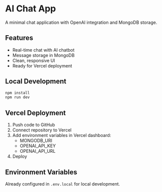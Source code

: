 # AI Chat App

A minimal chat application with OpenAI integration and MongoDB storage.

## Features
- Real-time chat with AI chatbot
- Message storage in MongoDB
- Clean, responsive UI
- Ready for Vercel deployment

## Local Development
```bash
npm install
npm run dev
```

## Vercel Deployment
1. Push code to GitHub
2. Connect repository to Vercel
3. Add environment variables in Vercel dashboard:
   - MONGODB_URI
   - OPENAI_API_KEY
   - OPENAI_API_URL
4. Deploy

## Environment Variables
Already configured in `.env.local` for local development.